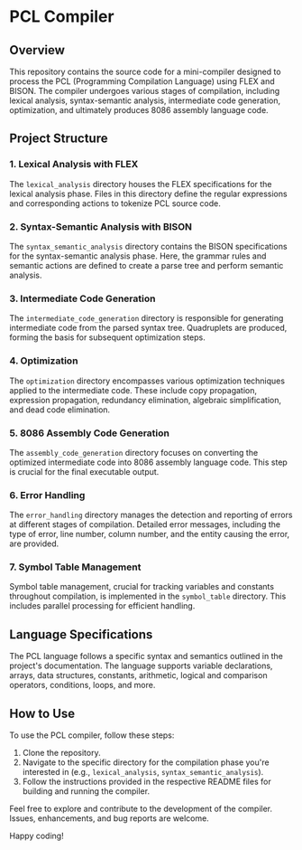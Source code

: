 # PCL Compiler

## Overview

This repository contains the source code for a mini-compiler designed to process the PCL (Programming Compilation Language) using FLEX and BISON. The compiler undergoes various stages of compilation, including lexical analysis, syntax-semantic analysis, intermediate code generation, optimization, and ultimately produces 8086 assembly language code.

## Project Structure

### 1. Lexical Analysis with FLEX

The `lexical_analysis` directory houses the FLEX specifications for the lexical analysis phase. Files in this directory define the regular expressions and corresponding actions to tokenize PCL source code.

### 2. Syntax-Semantic Analysis with BISON

The `syntax_semantic_analysis` directory contains the BISON specifications for the syntax-semantic analysis phase. Here, the grammar rules and semantic actions are defined to create a parse tree and perform semantic analysis.

### 3. Intermediate Code Generation

The `intermediate_code_generation` directory is responsible for generating intermediate code from the parsed syntax tree. Quadruplets are produced, forming the basis for subsequent optimization steps.

### 4. Optimization

The `optimization` directory encompasses various optimization techniques applied to the intermediate code. These include copy propagation, expression propagation, redundancy elimination, algebraic simplification, and dead code elimination.

### 5. 8086 Assembly Code Generation

The `assembly_code_generation` directory focuses on converting the optimized intermediate code into 8086 assembly language code. This step is crucial for the final executable output.

### 6. Error Handling

The `error_handling` directory manages the detection and reporting of errors at different stages of compilation. Detailed error messages, including the type of error, line number, column number, and the entity causing the error, are provided.

### 7. Symbol Table Management

Symbol table management, crucial for tracking variables and constants throughout compilation, is implemented in the `symbol_table` directory. This includes parallel processing for efficient handling.

## Language Specifications

The PCL language follows a specific syntax and semantics outlined in the project's documentation. The language supports variable declarations, arrays, data structures, constants, arithmetic, logical and comparison operators, conditions, loops, and more.

## How to Use

To use the PCL compiler, follow these steps:

1. Clone the repository.
2. Navigate to the specific directory for the compilation phase you're interested in (e.g., `lexical_analysis`, `syntax_semantic_analysis`).
3. Follow the instructions provided in the respective README files for building and running the compiler.

Feel free to explore and contribute to the development of the compiler. Issues, enhancements, and bug reports are welcome.

Happy coding!
